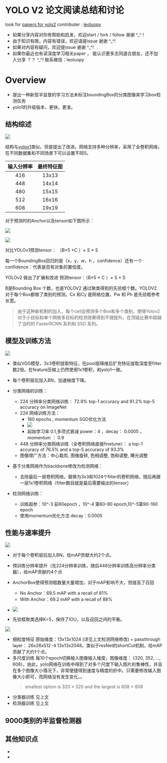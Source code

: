 
# YOLO V2 论文阅读总结和讨论

look for [papers for yolo2](https://github.com/leoluopy/paper_discussing/blob/master/yolo/yolo2/YOLO9000.pdf)
contributer : [leoluopy](https://github.com/leoluopy)

+ 如果分享内容对你有帮助和启发，欢迎start / fork / follow 谢谢 ^_^ !
+ 由于知识有限，内容有错误，欢迎请提issue 谢谢 ^_^!
+ 如果对内容有疑问，欢迎提issue 谢谢 ^_^!
+ 如果你最近也有读深度学习相关paper ， 能认识更多志同道合朋友，还不加入分享 ？？   ^_^! 联系微信：leoluopy

# Overview

+ 提出一种新型半监督的学习方法未标注boundingBox的分类图像来学习box检测任务
+ yolo1的升级版本，更快，更准。



## 结构综述
![](./archv2.PNG)

结构与[yolov1](../yolo1/yolo1_discussing.md)类似，但是提出了改进。网络支持多种分辨率，采用了全卷积网络，在不同数据集和不同场景下可以设置不同S。

|输入分辨率| 最终特征图 |
|:---:| :---: |
|416|13x13|
|448|14x14|
|480|15x15|
|512|16x16|
|608|19x19|

对于预测时的Anchor以及tensor如下图所示：

![](./Anchor.png)

![](./predict_tensor.PNG)

对比YOLOv1预测tensor： （B×5 +C ）× S × S 

每一个BoundingBox回归的是（x，y，w，h ，confidence）还有一个confidence：代表是否有对象的置信度。

YOLOv2 做出了扩展和改进 预测tensor：（B×5 × C ）× S × S 

B是Bounding Box 个数，也是YOLOV2 通过聚类得到的先验框个数。YOLOV2 对于每个Box都做了类别的预测。Cx 和Cy 是网格位置，Pw 和 Ph 是先验框参考长宽。

> 由于这种新机制的加入，每个cell会预测多个Box和多个类别，使得Yolov2对于小目标和单个网格多目标的检测效果得到不错提升。在顶级比赛中超越了当时的 FasterRCNN 系列和 SSD 系列。



## 模型及训练方法

![](./darknet19.png)

+ 类似VGG模型，3x3卷积提取特征，在pool层降维后扩充特征提取深度至filter数2倍。在feature压缩上仍然使用1x1卷积，和yolo1一致。
+ 每个卷积层后加入BN，加速梯度下降。
+ 分类网络的训练：
    + 224 分辨率分类网络训练： 72.9% top-1 accuracy and 91.2% top-5 accuracy on ImageNet
    + 224 网络训练方法：
        * 160 epochs , momentum SGD优化方法
        * ![](./polynomial.png)
        * 起始学习率 0.1,多项式衰减 power：4 ，decay： 0.0005  ， momentum ： 0.9
    + 448 分辨率分类网络训练（全卷积网络直接finetune）： a top-1 accuracy of 76.5% and a top-5 accuracy of 93.3%
    + 图像增广方法：中心裁剪, 图像旋转, 色相调整, 饱和调整, 曝光调整


+ 基于分类网络作为backbone修改为检测网络：
    + 去除最后一层卷积网络，替换为3x3和1024个filter的卷积网络，随后再跟一层1x1卷积网络（filter数目就是最后需要输出的tensor）
+ 检测网络训练：
    + 训练超参：10^-3 前60epoch ，10^-4 第60-90 epoch,10^-5第90-160 epoch
    + 使用momentum优化方法 decay：0.0005


## 性能与速率提升

![](./netcontribute.png)

+ 对于每个卷积层后加入BN，给mAP贡献大约2个点。
+ 预训练分辨率提升（先224分辨率训练，随后448分辨率训练高分辨率分类器），给mAP贡献约4个点
+ AnchorBox使得预测框数量大量增加，对于mAP影响不大，但提高了召回
    + No Anchor：69.5 mAP with a recall of 81%
    + With Anchor：69.2 mAP with a recall of 88%

+ ![](./cluster_anchor.png)
+ 先验框聚类选择K=5，保持了IOU，以及召回之间的平衡。

![](./detectarch.png)

+ 细粒度特征  原始维度：13x13x1024 (详见上文检测网络修改) + passthrough layer： 26x26x512 -》 13x13x2048，类似于resNet的shortCut机制，给mAP贡献了大约1个点。
+ 多尺度训练 每10个epoch切换输入图像输入维度，图像维度： {320, 352, ..., 608}，由此，yolo网络在训练中得到了对多个尺度下输入图片的鲁棒性，并且在多个图像大小情况下，非常便捷得到速度与精度的折中。只需要修改输入图像大小即可，而网络没有发生变化。。
    > smallest option is 320 × 320 and the largest is 608 × 608
+ 分类器训练 见上文
+ 检测器训练 见上文

## 9000类别的半监督检测器


## 其他知识点

+ 
+ 
